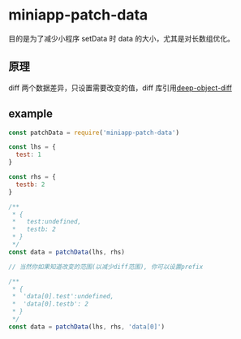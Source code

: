 # miniapp-patch-data

目的是为了减少小程序 setData 时 data 的大小，尤其是对长数组优化。

## 原理

diff 两个数据差异，只设置需要改变的值，diff 库引用[deep-object-diff](https://github.com/mattphillips/deep-object-diff)

## example

```js
const patchData = require('miniapp-patch-data')

const lhs = {
  test: 1
}

const rhs = {
  testb: 2
}

/**
 * {
 *   test:undefined,
 *   testb: 2
 * }
 */
const data = patchData(lhs, rhs)

// 当然你如果知道改变的范围(以减少diff范围), 你可以设置prefix

/**
 * {
 *  'data[0].test':undefined,
 *  'data[0].testb': 2
 * }
 */
const data = patchData(lhs, rhs, 'data[0]')
```
